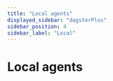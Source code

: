 ```yaml
---
title: "Local agents"
displayed_sidebar: "dagsterPlus"
sidebar_position: 4
sidebar_label: "Local"
---
```


# Local agents